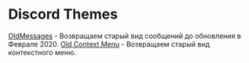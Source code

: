 # Discord Themes

[OldMessages](https://github.com/Trixlight/Various-Tweaks/tree/master/Discord/Themes/OldMessages) - Возвращаем старый вид сообщений до обновления в Феврале 2020.
[Old Context Menu](https://raw.githubusercontent.com/Trixlight/Various-Tweaks/master/Discord/Themes/OldContextMenu/OldContextMenu.theme.css) - Возвращаем старый вид контекстного меню.

